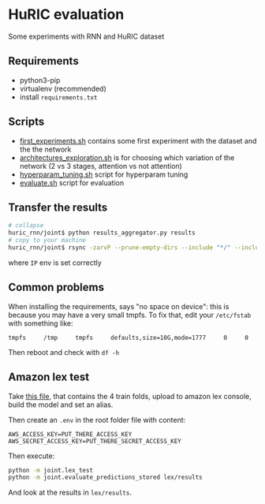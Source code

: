 # HuRIC evaluation

Some experiments with RNN and HuRIC dataset

## Requirements

- python3-pip
- virtualenv (recommended)
- install `requirements.txt`

## Scripts

- [first_experiments.sh](first_experiment.sh) contains some first experiment with the dataset and the the network
- [architectures_exploration.sh](architectures_exploration.sh) is for choosing which variation of the network (2 vs 3 stages, attention vs not attention)
- [hyperparam_tuning.sh](hyperparam_tuning.sh) script for hyperparam tuning
- [evaluate.sh](evaluate.sh) script for evaluation

## Transfer the results

```bash
# collapse
huric_rnn/joint$ python results_aggregator.py results
# copy to your machine
huric_rnn/joint$ rsync -zarvP --prune-empty-dirs --include "*/" --include "*.png" --include "aggregated.json" --include "history_full.json" --exclude "*" martino.mensio@$IP:/home/martino.mensio/huric_rnn/joint/results results/google_cloud
```
where `IP` env is set correctly

## Common problems

When installing the requirements, says "no space on device": this is because you may have a very small tmpfs. To fix that, edit your `/etc/fstab` with something like:

```
tmpfs     /tmp     tmpfs     defaults,size=10G,mode=1777     0     0
```

Then reboot and check with `df -h`

## Amazon lex test

Take [this file](data/huric_eb/modern/amazon/lexTrainBot.json.zip), that contains the 4 train folds, upload to amazon lex console, build the model and set an alias.

Then create an `.env` in the root folder file with content:
```
AWS_ACCESS_KEY=PUT_THERE_ACCESS_KEY
AWS_SECRET_ACCESS_KEY=PUT_THERE_SECRET_ACCESS_KEY
```

Then execute:

```bash
python -m joint.lex_test
python -m joint.evaluate_predictions_stored lex/results
```

And look at the results in `lex/results`.
